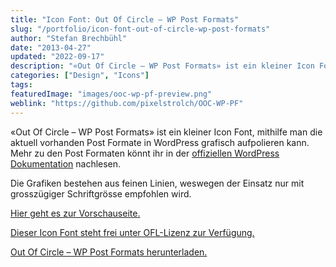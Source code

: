 ```yaml
---
title: "Icon Font: Out Of Circle – WP Post Formats"
slug: "/portfolio/icon-font-out-of-circle-wp-post-formats"
author: "Stefan Brechbühl"
date: "2013-04-27"
updated: "2022-09-17"
description: "«Out Of Circle – WP Post Formats» ist ein kleiner Icon Font, mithilfe man die aktuell vorhanden Post Formate in WordPress grafisch aufpolieren kann."
categories: ["Design", "Icons"]
tags:
featuredImage: "images/ooc-wp-pf-preview.png"
weblink: "https://github.com/pixelstrolch/OOC-WP-PF"
---
```

«Out Of Circle – WP Post Formats» ist ein kleiner Icon Font, mithilfe man die aktuell vorhanden Post Formate in WordPress grafisch aufpolieren kann. Mehr zu den Post Formaten könnt ihr in der [offiziellen WordPress Dokumentation](https://wordpress.org/support/article/post-formats/) nachlesen.

Die Grafiken bestehen aus feinen Linien, weswegen der Einsatz nur mit grosszügiger Schriftgrösse empfohlen wird.

[Hier geht es zur Vorschauseite.](https://pixelstrolch.github.io/OOC-WP-PF/)

[Dieser Icon Font steht frei unter OFL-Lizenz zur Verfügung.](https://pixelstrolch.github.io/OOC-WP-PF/license.txt)

[Out Of Circle – WP Post Formats herunterladen.](https://github.com/pixelstrolch/OOC-WP-PF)
